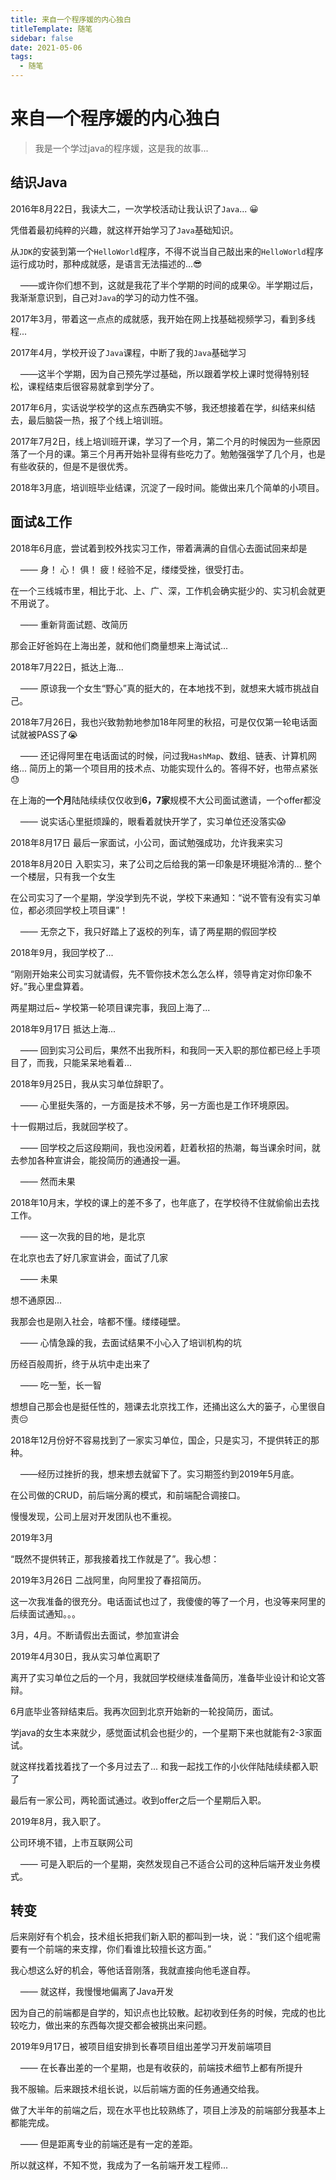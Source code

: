 ```yaml
---
title: 来自一个程序媛的内心独白
titleTemplate: 随笔
sidebar: false
date: 2021-05-06
tags:
  - 随笔
---
```

# 来自一个程序媛的内心独白

> 我是一个学过java的程序媛，这是我的故事...

<!-- more -->
## 结识Java

2016年8月22日，我读大二，一次学校活动让我认识了`Java`... 😀

凭借着最初纯粹的兴趣，就这样开始学习了`Java`基础知识。

从`JDK`的安装到第一个`HelloWorld`程序，不得不说当自己敲出来的`HelloWorld`程序运行成功时，那种成就感，是语言无法描述的...😎

    ——或许你们想不到，这就是我花了半个学期的时间的成果😮。半学期过后，我渐渐意识到，自己对`Java`的学习的动力性不强。

2017年3月，带着这一点点的成就感，我开始在网上找基础视频学习，看到多线程...

2017年4月，学校开设了`Java`课程，中断了我的`Java`基础学习

    ——这半个学期，因为自己预先学过基础，所以跟着学校上课时觉得特别轻松，课程结束后很容易就拿到学分了。

2017年6月，实话说学校学的这点东西确实不够，我还想接着在学，纠结来纠结去，最后脑袋一热，报了个线上培训班。

2017年7月2日，线上培训班开课，学习了一个月，第二个月的时候因为一些原因落了一个月的课。第三个月再开始补显得有些吃力了。勉勉强强学了几个月，也是有些收获的，但是不是很优秀。

2018年3月底，培训班毕业结课，沉淀了一段时间。能做出来几个简单的小项目。

## 面试&工作

2018年6月底，尝试着到校外找实习工作，带着满满的自信心去面试回来却是

    —— 身！ 心！ 俱！ 疲！经验不足，缕缕受挫，很受打击。

在一个三线城市里，相比于北、上、广、深，工作机会确实挺少的、实习机会就更不用说了。

    —— 重新背面试题、改简历

那会正好爸妈在上海出差，就和他们商量想来上海试试...

2018年7月22日，抵达上海...

    —— 原谅我一个女生“野心”真的挺大的，在本地找不到，就想来大城市挑战自己。

2018年7月26日，我也兴致勃勃地参加18年阿里的秋招，可是仅仅第一轮电话面试就被PASS了😭

    —— 还记得阿里在电话面试的时候，问过我`HashMap`、数组、链表、计算机网络... 简历上的第一个项目用的技术点、功能实现什么的。答得不好，也带点紧张😓

在上海的**一个月**陆陆续续仅仅收到**6，7家**规模不大公司面试邀请，一个offer都没

    —— 说实话心里挺烦躁的，眼看着就快开学了，实习单位还没落实😱

2018年8月17日 最后一家面试，小公司，面试勉强成功，允许我来实习

2018年8月20日 入职实习，来了公司之后给我的第一印象是环境挺冷清的... 整个一个楼层，只有我一个女生

在公司实习了一个星期，学没学到先不说，学校下来通知：“说不管有没有实习单位，都必须回学校上项目课”！

    —— 无奈之下，我只好踏上了返校的列车，请了两星期的假回学校

2018年9月，我回学校了...

“刚刚开始来公司实习就请假，先不管你技术怎么怎么样，领导肯定对你印象不好。”我心里盘算着。

两星期过后~ 学校第一轮项目课完事，我回上海了...

2018年9月17日 抵达上海...

    —— 回到实习公司后，果然不出我所料，和我同一天入职的那位都已经上手项目了，而我，只能呆呆地看着...

2018年9月25日，我从实习单位辞职了。

    —— 心里挺失落的，一方面是技术不够，另一方面也是工作环境原因。

十一假期过后，我就回学校了。

    —— 回学校之后这段期间，我也没闲着，赶着秋招的热潮，每当课余时间，就去参加各种宣讲会，能投简历的通通投一遍。

    —— 然而未果

2018年10月末，学校的课上的差不多了，也年底了，在学校待不住就偷偷出去找工作。

    —— 这一次我的目的地，是北京

在北京也去了好几家宣讲会，面试了几家

    —— 未果

想不通原因...

我那会也是刚入社会，啥都不懂。缕缕碰壁。

    —— 心情急躁的我，去面试结果不小心入了培训机构的坑

历经百般周折，终于从坑中走出来了

    —— 吃一堑，长一智

想想自己那会也是挺任性的，翘课去北京找工作，还捅出这么大的篓子，心里很自责😔

2018年12月份好不容易找到了一家实习单位，国企，只是实习，不提供转正的那种。

    ——经历过挫折的我，想来想去就留下了。实习期签约到2019年5月底。

在公司做的CRUD，前后端分离的模式，和前端配合调接口。

慢慢发现，公司上层对开发团队也不重视。

2019年3月

“既然不提供转正，那我接着找工作就是了”。我心想：

2019年3月26日 二战阿里，向阿里投了春招简历。

这一次我准备的很充分。电话面试也过了，我傻傻的等了一个月，也没等来阿里的后续面试通知。。。

3月，4月。不断请假出去面试，参加宣讲会

2019年4月30日，我从实习单位离职了

离开了实习单位之后的一个月，我就回学校继续准备简历，准备毕业设计和论文答辩。

6月底毕业答辩结束后。我再次回到北京开始新的一轮投简历，面试。

学java的女生本来就少，感觉面试机会也挺少的，一个星期下来也就能有2-3家面试。

就这样找着找着找了一个多月过去了... 和我一起找工作的小伙伴陆陆续续都入职了

最后有一家公司，两轮面试通过。收到offer之后一个星期后入职。

2019年8月，我入职了。

公司环境不错，上市互联网公司

    —— 可是入职后的一个星期，突然发现自己不适合公司的这种后端开发业务模式。

## 转变

后来刚好有个机会，技术组长把我们新入职的都叫到一块，说：“我们这个组呢需要有一个前端的来支撑，你们看谁比较擅长这方面。”

我心想这么好的机会，等他话音刚落，我就直接向他毛遂自荐。

    —— 就这样，我慢慢地偏离了Java开发

因为自己的前端都是自学的，知识点也比较散。起初收到任务的时候，完成的也比较吃力，做出来的东西每次提交都会被挑出来问题。

2019年9月17日，被项目组安排到长春项目组出差学习开发前端项目

    —— 在长春出差的一个星期，也是有收获的，前端技术细节上都有所提升

我不服输。后来跟技术组长说，以后前端方面的任务通通交给我。

做了大半年的前端之后，现在水平也比较熟练了，项目上涉及的前端部分我基本上都能完成。

    —— 但是距离专业的前端还是有一定的差距。

所以就这样，不知不觉，我成为了一名前端开发工程师...